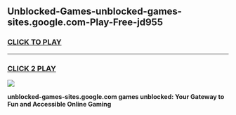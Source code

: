 
## Unblocked-Games-unblocked-games-sites.google.com-Play-Free-jd955
<h3>
<a href="https://premium76.site?title=unblocked-games-sites.google.com&ref=15A">CLICK TO PLAY</a></h3>
<hr>

<h3>
<a href="https://premium76.site?title=unblocked-games-sites.google.com&ref=15A">CLICK 2 PLAY</a>
  
</h3>

<a href="https://premium76.site?title=unblocked-games-sites.google.com&ref=15A"><img src="https://clearcache.store/games.png"></a>


**unblocked-games-sites.google.com games unblocked: Your Gateway to Fun and Accessible Online Gaming**
